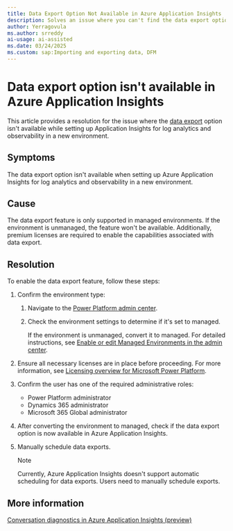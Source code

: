 ```yaml
---
title: Data Export Option Not Available in Azure Application Insights
description: Solves an issue where you can't find the data export option while setting up Application Insights for log analytics and observability in a new environment. It explains the cause of this issue and outlines steps to resolve it.
author: Yerragovula
ms.author: srreddy
ai-usage: ai-assisted
ms.date: 03/24/2025
ms.custom: sap:Importing and exporting data, DFM
---
```

# Data export option isn't available in Azure Application Insights

This article provides a resolution for the issue where the [data export](/power-platform/admin/set-up-export-application-insights) option isn't available while setting up Application Insights for log analytics and observability in a new environment.

## Symptoms

The data export option isn't available when setting up Azure Application Insights for log analytics and observability in a new environment.

## Cause

The data export feature is only supported in managed environments. If the environment is unmanaged, the feature won't be available. Additionally, premium licenses are required to enable the capabilities associated with data export.

## Resolution

To enable the data export feature, follow these steps:

1. Confirm the environment type:

   1. Navigate to the [Power Platform admin center](https://admin.powerplatform.microsoft.com/).
   2. Check the environment settings to determine if it's set to managed.

      If the environment is unmanaged, convert it to managed. For detailed instructions, see [Enable or edit Managed Environments in the admin center](/power-platform/admin/managed-environment-enable#enable-or-edit-managed-environments-in-the-admin-center).

2. Ensure all necessary licenses are in place before proceeding. For more information, see [Licensing overview for Microsoft Power Platform](/power-platform/admin/pricing-billing-skus).

3. Confirm the user has one of the required administrative roles:

   - Power Platform administrator
   - Dynamics 365 administrator
   - Microsoft 365 Global administrator

4. After converting the environment to managed, check if the data export option is now available in Azure Application Insights.

5. Manually schedule data exports.

   > [!NOTE]
   > Currently, Azure Application Insights doesn't support automatic scheduling for data exports. Users need to manually schedule exports.

## More information

[Conversation diagnostics in Azure Application Insights (preview)](/power-platform/admin/conversation-diagnostics-application-insights)
